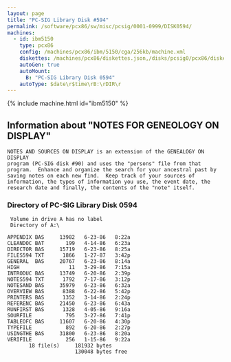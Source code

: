 ```yaml
---
layout: page
title: "PC-SIG Library Disk #594"
permalink: /software/pcx86/sw/misc/pcsig/0001-0999/DISK0594/
machines:
  - id: ibm5150
    type: pcx86
    config: /machines/pcx86/ibm/5150/cga/256kb/machine.xml
    diskettes: /machines/pcx86/diskettes.json,/disks/pcsig0/pcx86/diskettes.json
    autoGen: true
    autoMount:
      B: "PC-SIG Library Disk 0594"
    autoType: $date\r$time\rB:\rDIR\r
---
```


{% include machine.html id="ibm5150" %}

## Information about "NOTES FOR GENEOLOGY ON DISPLAY"

    NOTES AND SOURCES ON DISPLAY is an extension of the GENEALOGY ON DISPLAY
    program (PC-SIG disk #90) and uses the "persons" file from that
    program.  Enhance and organize the search for your ancestral past by
    saving notes on each new find.  Keep track of your sources of
    information, the types of information you use, the event date, the
    research date and finally, the contents of the "note" itself.

### Directory of PC-SIG Library Disk 0594

     Volume in drive A has no label
     Directory of A:\

    APPENDIX BAS     13982   6-23-86   8:22a
    CLEANDOC BAT       199   4-14-86   6:23a
    DIRECTOR BAS     15719   6-23-86   8:25a
    FILES594 TXT      1866   1-27-87   3:42p
    GENERAL  BAS     20767   6-23-86   8:14a
    HIGH                11   3-29-86   7:15a
    INTRODUC BAS     13749   6-20-86   2:39p
    NOTES594 TXT      1792   7-17-86   3:12p
    NOTESAND BAS     35979   6-23-86   6:32a
    OVERVIEW BAS      8388   6-22-86   5:42p
    PRINTERS BAS      1352   3-14-86   2:24p
    REFERENC BAS     21450   6-23-86   6:43a
    RUNFIRST BAS      1328   4-05-86   9:16a
    SOURFILE           795   3-27-86   7:41p
    TABLEOFC BAS     11607   6-20-86   4:30p
    TYPEFILE           892   6-20-86   2:27p
    USINGTHE BAS     31800   6-23-86   8:20a
    VERIFILE           256   1-15-86   9:22a
           18 file(s)     181932 bytes
                          130048 bytes free
